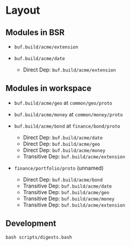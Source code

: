 # Layout

## Modules in BSR

- `buf.build/acme/extension`

- `buf.build/acme/date`
  - Direct Dep: `buf.build/acme/extension`

## Modules in workspace

- `buf.build/acme/geo` at `common/geo/proto`

- `buf.build/acme/money` at `common/money/proto`

- `buf.build/acme/bond` at `finance/bond/proto`
  - Direct Dep: `buf.build/acme/date`
  - Direct Dep: `buf.build/acme/geo`
  - Direct Dep: `buf.build/acme/money`
  - Transitive Dep: `buf.build/acme/extension`

- `finance/portfolio/proto` (unnamed)
  - Direct Dep: `buf.build/acme/bond`
  - Transitive Dep: `buf.build/acme/date`
  - Transitive Dep: `buf.build/acme/geo`
  - Transitive Dep: `buf.build/acme/money`
  - Transitive Dep: `buf.build/acme/extension`

## Development

```
bash scripts/digests.bash
```
